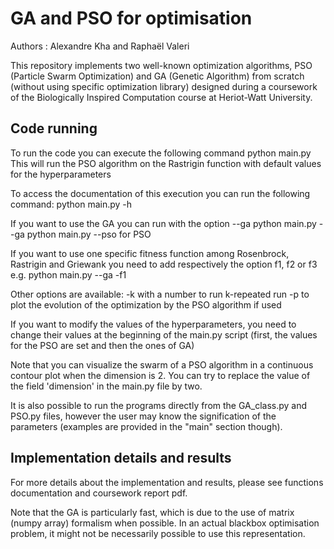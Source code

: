 # GA and PSO for optimisation

Authors : Alexandre Kha and Raphaël Valeri

This repository implements two well-known optimization algorithms, PSO (Particle Swarm
Optimization) and GA (Genetic Algorithm) from scratch (without using specific optimization library)
designed during a coursework of the Biologically Inspired Computation course at Heriot-Watt University.

## Code running 

To run the code you can execute the following command
    python main.py
    This will run the PSO algorithm on the Rastrigin function with default values for the hyperparameters

To access the documentation of this execution you can run the following command:
    python main.py -h

If you want to use the GA you can run with the option --ga
    python main.py --ga
    python main.py --pso for PSO

If you want to use one specific fitness function among Rosenbrock, Rastrigin and Griewank you need to add
respectively the option f1, f2 or f3
e.g.
    python main.py --ga -f1

Other options are available:
    -k with a number to run k-repeated run
    -p to plot the evolution of the optimization by the PSO algorithm if used

If you want to modify the values of the hyperparameters, you need to change their values at the beginning of the
main.py script (first, the values for the PSO are set and then the ones of GA)

Note that you can visualize the swarm of a PSO algorithm in a continuous contour plot when the dimension is 2. You can try to
replace the value of the field 'dimension' in the main.py file by two.


It is also possible to run the programs directly from the GA_class.py and PSO.py files, however the user may know the signification of the parameters (examples are provided in the "main" section though).

## Implementation details and results

For more details about the implementation and results, please see functions documentation and coursework report pdf.

Note that the GA is particularly fast, which is due to the use of matrix (numpy array) formalism when possible.
In an actual blackbox optimisation problem, it might not be necessarily possible to use this representation.

